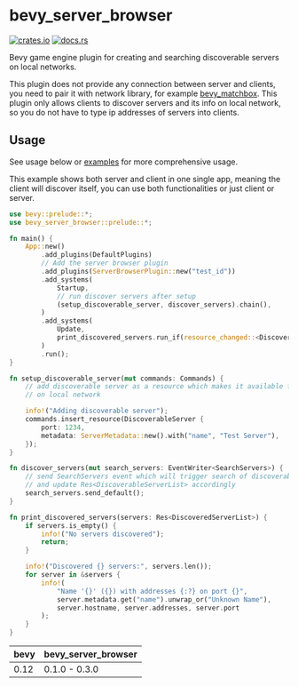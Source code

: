 # bevy_server_browser

[![crates.io](https://img.shields.io/crates/v/bevy_server_browser)](https://crates.io/crates/bevy_server_browser)
[![docs.rs](https://docs.rs/bevy_server_browser/badge.svg)](https://docs.rs/bevy_server_browser)

Bevy game engine plugin for creating and searching discoverable servers on local networks.

This plugin does not provide any connection between server and clients, you need to pair it with network library, for example [bevy_matchbox](https://crates.io/crates/bevy_matchbox). This plugin only allows clients to discover servers and its info on local network, so you do not have to type ip addresses of servers into clients.

## Usage
See usage below or [examples](https://github.com/richardhozak/bevy_server_browser/tree/main/examples) for more comprehensive usage.

This example shows both server and client in one single app, meaning the client will discover itself, you can use both functionalities or just client or server.

```rust
use bevy::prelude::*;
use bevy_server_browser::prelude::*;

fn main() {
    App::new()
        .add_plugins(DefaultPlugins)
        // Add the server browser plugin
        .add_plugins(ServerBrowserPlugin::new("test_id"))
        .add_systems(
            Startup,
            // run discover servers after setup
            (setup_discoverable_server, discover_servers).chain(),
        )
        .add_systems(
            Update,
            print_discovered_servers.run_if(resource_changed::<DiscoveredServerList>()),
        )
        .run();
}

fn setup_discoverable_server(mut commands: Commands) {
    // add discoverable server as a resource which makes it available for discovery
    // on local network

    info!("Adding discoverable server");
    commands.insert_resource(DiscoverableServer {
        port: 1234,
        metadata: ServerMetadata::new().with("name", "Test Server"),
    });
}

fn discover_servers(mut search_servers: EventWriter<SearchServers>) {
    // send SearchServers event which will trigger search of discoverable servers
    // and update Res<DiscoverableServerList> accordingly
    search_servers.send_default();
}

fn print_discovered_servers(servers: Res<DiscoveredServerList>) {
    if servers.is_empty() {
        info!("No servers discovered");
        return;
    }

    info!("Discovered {} servers:", servers.len());
    for server in &servers {
        info!(
            "Name '{}' ({}) with addresses {:?} on port {}",
            server.metadata.get("name").unwrap_or("Unknown Name"),
            server.hostname, server.addresses, server.port
        );
    }
}

```

| bevy | bevy_server_browser |
| ---- | --------------------|
| 0.12 | 0.1.0 - 0.3.0       |
